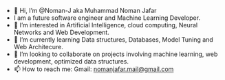 - 👋 Hi, I’m @Noman-J aka Muhammad Noman Jafar
- I am a future software engineer and Machine Learning Developer.
- 👀 I’m interested in Artificial Intelligence, cloud computing, Neural Networks and Web Development.
- 🌱 I’m currently learning Data structures, Databases, Model Tuning and Web Architecure.
- 💞️ I’m looking to collaborate on projects involving machine learning, web development, optimized data structures.
- 📫 How to reach me: Gmail: nomanjafar.mail@gmail.com
